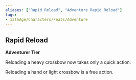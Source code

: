 ```yaml
---
aliases: ["Rapid Reload", "Adventure Rapid Reload"]
tags: 
- 13thAge/Characters/Feats/Adventure
---
```


## Rapid Reload

__Adventurer Tier__

Reloading a heavy crossbow now takes only a quick action. 

Reloading a hand or light crossbow is a free action.